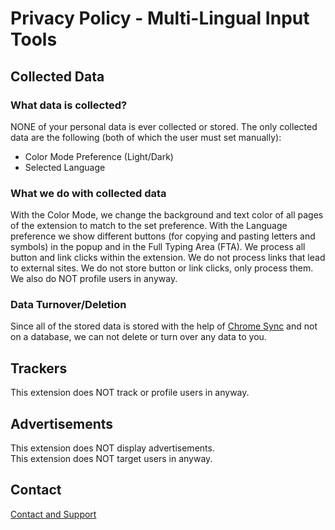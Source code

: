 # Privacy Policy - Multi-Lingual Input Tools

## Collected Data

### What data is collected?
NONE of your personal data is ever collected or stored.
The only collected data are the following (both of which the user must set manually):
- Color Mode Preference (Light/Dark)
- Selected Language

### What we do with collected data
With the Color Mode, we change the background and text color of all pages of the extension to match to the set preference.
With the Language preference we show different buttons (for copying and pasting letters and symbols) in the popup and in the Full Typing Area (FTA).
We process all button and link clicks within the extension. We do not process links that lead to external sites. 
We do not store button or link clicks, only process them.
We also do NOT profile users in anyway.

### Data Turnover/Deletion
Since all of the stored data is stored with the help of [Chrome Sync](https://developer.chrome.com/docs/extensions/reference/storage/) and not on a database, we can not delete or turn over any data to you.

## Trackers
This extension does NOT track or profile users in anyway.

## Advertisements
This extension does NOT display advertisements.<br>
This extension does NOT target users in anyway.

## Contact
[Contact and Support](https://discord.gg/Kz4WVK9qP4)
